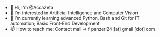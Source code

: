 - 👋 Hi, I’m @Accazeta
- 👀 I’m interested in Artificial Intelligence and Computer Vision
- 🌱 I’m currently learning advanced Python, Bash and Git for IT automation; Basic Front-End Development
- 📫 How to reach me: Contact mail -> f.panzeri24 [at] gmail [dot] com

<!---
Accazeta/Accazeta is a ✨ special ✨ repository because its `README.md` (this file) appears on your GitHub profile.
You can click the Preview link to take a look at your changes.
--->
